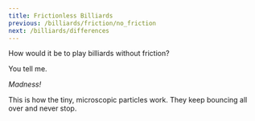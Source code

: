 ```yaml
---
title: Frictionless Billiards
previous: /billiards/friction/no_friction
next: /billiards/differences
---
```


<script>
    var sim = createSimulation({
        initialize: function(simulation) {
            var p = simulation.parameters;
            p.friction = 0;
            p.boxWidth = 30;

            initBilliards(simulation, 16);

    		setToolbarAvailableTools(simulation.toolbar, ["impulse"]);
        }
    });
</script>


<div id="chapter">

<div class="page">
<div class="stepLog twoColumn">
How would it be to play billiards without friction?

You tell me.

<script>
    cue(isBilliardsTriangleSplit(sim));
    endStep();
</script>

_Madness!_

This is how the tiny, microscopic particles work. They keep bouncing all over and never stop.

</div>

<div class="twoColumn">
<script>
	insertHere(sim.div);
</script>
</div>
</div>
</div>